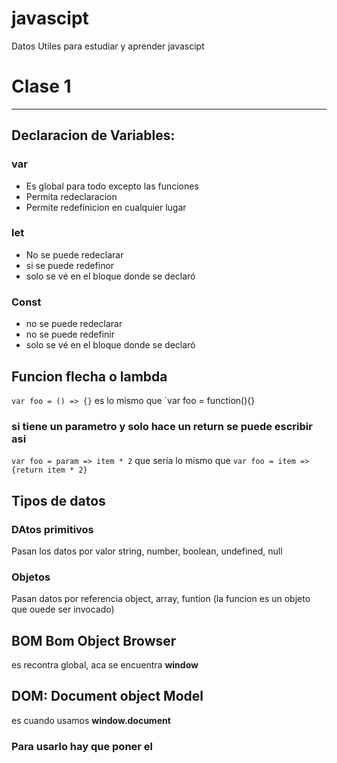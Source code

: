 # javascipt
Datos Utiles para estudiar y aprender javascipt
# Clase 1
---
## Declaracion de Variables:
### var
- Es global para todo excepto las funciones
- Permita redeclaracion
- Permite redefinicion en cualquier lugar

### let
- No se puede redeclarar
- si se puede redefinor
- solo se vé en el bloque donde se declaró

### Const
- no se puede redeclarar
- no se puede redefinir
- solo se vé en el bloque donde se declaró

## Funcion flecha o lambda
`var foo = () => {}` es lo mismo que `var foo = function(){}

### si tiene un parametro y solo hace un return se puede escribir asi
`var foo = param => item * 2` que sería lo mismo que
`var foo = item => {return item * 2}`


## Tipos de datos

### DAtos primitivos
Pasan los datos por valor
string, number, boolean, undefined, null

### Objetos
Pasan datos por referencia
object, array, funtion (la funcion es un objeto que ouede ser invocado)


## BOM Bom Object Browser
es recontra global, aca se encuentra **window**

## DOM: Document object Model
es cuando usamos **window.document**
### Para usarlo hay que poner el <script> abajo antes de cerrar el body

# Clase 2
---
## Callback
- es una funcion, la diferencia es el lugar donde se lo llama
- toda funcion puede ser un callback

## API EventTarget
- addEventListener

**Los eventos se basan en la interfez event**

- **TARGET** nos indica quien disparó el elemento

## Fases de Propagacion
### Bubling
- Fase por defecto
- Ejecuta el handler del elemento target y el de sus padres hasta llegar al **raiz**

### Capturing
- Hay que poner `true`en el tercer parametro del addEventListener() para activarlo
- Es lo inverso a Bubling

### Cancelar la propagacion

# Clase 3
---
## Eventos del formulario
### submit puede trabajar con click o con teclado

### El metodo `HTMLInputElement`.`checkValidity()` devuelve bool, verifica que el campo cumpla con las validaciones de atributos de html

### NO SE RECOMIENDA USAR SOLO  `required`

## Para obtener el valor de un input se usa
- value
**Ej.** 
>`input = documentGetelem....()`
`var valor = input.value`

## Metodos comunes:
- `input`.`setCustomValidity(mensaje)` muestra mensaje de error en formato html
- `String`.`charCodeAt()` devuelvee el unicode del caracter en cuestion
- `trim()` REcorta espacios al principio y al final
- `includes()` Se usa en arrays y string, valida lo que hay entre parentesis, tambien se usa para validar espacios entre cadenas
- `encodeURIcomponent()` cambia caracteres peligrosos para que no metan codigo malicioso. 
>Evitan los ataques XSS
La funcion se escribe sola, (no sale de ninguna parte)
EJ:encodeURIcomponent(texto)


## Expresiones Regulares:
### Definicion: secuencia de caracteres que conforman una palabra de busqueda dentro de un string

### Ventajas:
- evita tener que usar muchas funciones
- sin universales en los lenguajes de programacion

### Desventajas:
- Se puede volver dificil de leer y entender

### La expresion regular se define dentro de //
- `let regexp = /algo/`

### Caracters especiales
- `\w` cualquiel caracter alfanumerico
- `\W` negacion de \w
- `\d` solo digitos
- `\D` negacion de \d
- `\s` espacios, saltos de linea, etc.
- `\S` negacion de \s

### Caracteres de cantidad
- `{n,m}` n-->min, m --> max
- `l{2}` que la l esté dos veces
- `abc{2}` que la c se repita dos veces
- `(abc){2}` que abc se repita dos veces
- `*` entre 0 o muchas
- `+` entre 1 o muchas

### Caracteres de posicion
- `^` busca que caracter especial se encuentre al comienzo de un string, pero no de una palabra
- `$` igual pero al final
- `\b` busca tanto al comienzo como al final

# Clase 4

## Sincrono y Asincrono
Asincrono: La ejecucion no afecta a las funciones sincronicas, de hecho estas se ejecutan antes que las asincronicas
- Javascript utiliza el modelo asincrono y no bloqueante (ver apunte)

## HTTP
Protocolo por el cual transferimos datos en la web
### Componentes
HEADER
-Atributos
>content-length: determina el tamaño del recurso en bytes
content-type: determina el tipo de recurso (jpg, html, etc)

## Callstack
- tiene las instrucciones que deben ejecutarse
- es lifo

## Callback
- pieza fundamental en la asincronia
- es una funcion que se pasa como argumento de otra funcion
- NO son los primeros en salir de la pila de eventos

## Ajax
XMLHttpRequest API
- Proporciona una forma facil de obtener informacion de una URL sin recargar la pagina
- Admite mas formatos que el XML

### Eventos y/o Metodos
- ReadyStateChange **Tambien puede ser evento**
> se dispara cada vez que la propiedad readystate cambia
- abort()
>aborta la solicitud en cualquier momento, pero recarga la pag o algo asi
- send
>Nos permite enviar el pedido una vez que lo hayamos configurado
La solicitud se tiene que hacer en un **POST**
### Propiedades
Se completa cuando el pedido fue despachado y se haya descargado la info necesaria
- load Se ejecuta cuando el **readystate** está en 4 (sin saber si el status es 200 o 404, etc)

# Clase 5

# Single Page Application
- es un sitio web que cabe en una sola pagina (similar a una desktop app)
- cuando se reemplaza parte del contenido se crea un historial de navegacion (puede ser ventaja o desven)
## Desventajas
- no se puede compartir el link
- si no guardo historial y retrocedo, me voy a otro dominio

## location.hash
- Si agrego esto `window.history.pushState(null,"",e.target.href);` lo que hace es agregar en la url lo que está en el tercer parametro, pero con un # adelante


## History API
- Permite manipular el historial del cliente de cada pestaña o frame
- Es global osea que `window.history`
### Metodos/Propiedades/Eventos:
- `lock` `forward` `go` `pushState` `popstate`
- `popstate` se dispara cada vez que el usuario intenta retroceder o avanzar en su historial

## REST API
- permiten que
los sistemas solicitantes accedan y manipulen las representaciones textuales de los recursos web mediante el uso de un conjunto uniforme y predefinido de operaciones sin estado

### Conceptor generales para una API
1. Uso correcto de las URLs
● URI de base
● URI de cada recurso
> - DEben ser unicas
 - no puede representar acciones ni formatos

● Parametros de filtrado
>Se utilizan parametro en formato http, ejemplo:
www.misitio.com/usuarios?fecha_registro=2018-01-01&orderAsc=edad

2. Uso correcto de HTTP
● Métodos
● Códigos de estado
● Formato
>Se indicarn los formatos en que se van a devolver los recursos(se pueden poner varios y ordernarlos por prioridad)
Si no puede devolver ninguno devuelve codigo **406**

## CORS
Cross Origin Resource Sharing (compartir fuentes de origenes cruzados)
- Permite que un servidor pida recursos a otro de diferente dominio
- por seguridad los browser restingen solicitudes cruzadas solicitadas desde un script **salvo que se use CORS**

## JSONP
- tecnica para evitar el cross origin error ya que permite la comunicacion para hacer pedidos asincronos a dominios diferentes
- la idea es suplir la limitacion de ajax entre dominios distintos
> esta restriccion no aplica a script dentro de html, el problema es que html no puede interpretar lo que le devolveria ese script
- Con jsonp el objeto json se devuelve en un callback que despues manipulamos a gusto (--?

# Clase 6
- El uso principal de xhr es con **texto - html - xml**
- Pero se puede usar el XMLHttpRequest para el envio de datos que no sean los nombrados anteriormente
- **Unmetodo viejo era**para eso se utiliza el metodo `xhr.overrideMimeType("text/plain; charset=x-user-defined")`

## Blob API
- La interfaz **URL** tiene el metodo **createObjectURL** permite que sea legible un objeto que se le pase por parametro para usarlo en el DOM donde se llamo al metodo
- `URL.createObjectURL(obj)`


### ResponseType
- **hoy en dia** se usa esta propiedad para cmabiar el tipo de respuesta que viene en el response

- **Ejemplo:** ver pagina 2 de teoria

## Evento progress
- se ejecuta cuando readyState está = 3
- variables
> - loaded, total, lengthComputable
- se usa con el tag <progress> en html
> - tiene los atributos: value y max

- EL metodo **POST** permite cargar mas archivos y mas pesados.

## API DRAG AND DROP

- Eventos
> - dragenter
 - dragleave
 - dragover
> - drop

- cuando se usa drop
>

## API FORM DATA
- puede tomar datos de un form 
> let data = new FormData(form)
- tambien los puede tomar de inputs(--? sueltos, pero de forma manual
- tambien puede serializar recursos

# Clase 7
## Promise
- Representacion de un valor eventual pero que no sabemos (--?
- la ventaja es que ya te da un valor (--?
- tiene una funcion que se llama resolver, y esta adentro tiene otras dos funciones
> - resolved
> - rejected
- tiene tres estados
> - pending
> - resolved
> - rejected

### Para probarlo en el codigo escribir
`let pro = new Promise(()=>{})`
- con eso deberia poder empezar

## Fetch
- es como xhr pero mas potente
- mezcla xhr + promise + response + request + body + header

# Clase 8
## Objetos
### Formas de crear un objeto
- literales
>`let a = {}`
- Constructor
- Create
>`let proto = {cosa1: "cosa" , cosa2: function(){//algo}}`
>`let b = Object.create(proto);`

### los objetos tienen 4 propiedades basicas
- value
- writable (bool, false por defecto --> si admite escritura)
- enumerable (bool, false por defecto --> admite iterabilidad)
- configurable (bool, false por defecto --> admite borrado)

Estas propiedades vienen `false` por defecto

## Funciones
### son objetos
- son variadicas
>No dependen de la cant de argumentos o parametros
- tienen Ambito
- Tienen Contexto

### Ambito
- Alcance de la funcion (similar al de otros lenguajes JAVA, C#), pero agrega los **CLOSURE**
>
#### Ambito Lexico
permite acceder al ambito de una funcion exterior con una funcion interior

#### Closure
Es un objeto que tiene una funcion y el entorno donde se creó

### Contexto
- Se utiliza el objeto `this` el cual siempre debe ser un objeto, por defecto es **window**
- Por defecto las funciones son contenidas en WINDOW
- El contexto NO es ESTATICO


#### Hay varias formas de llamar una funcion
Forma | Descripcion 
---|---
normal | aca `this` vale **window** salvo que le creemos un objetos dentro
bind call apply | por parametro le podemos pasar el objeto que queremos que tome como `this` en vez de **window** 
new | es un operador


# Clase 9

## Clases

### Declaracion

```
class Persona{
  constructor(nombre,edad){
    this.nombre=nombre;
    this.edad=edad;
  }
}

class Empleado extends Persona{
  metodo()
}
```
- Constructor
> Solo puede haber uno por clase
> Se lo utiliza para inicializar valores en las clases
> 


### Modo Estricto
- No todos los navegadores lo soportan
- Sirve para no declarar variables globales al pedo
- sirve para mostrar mas excepciones en caso de error

###IIFE (Immediatly Invoked function Expression)
- Sirve para proteger variables locales de la funcion
- Se ejecuta inmediatamente
- Si se la asigna a una variable, solo retorna el valor en vez de la funcion




